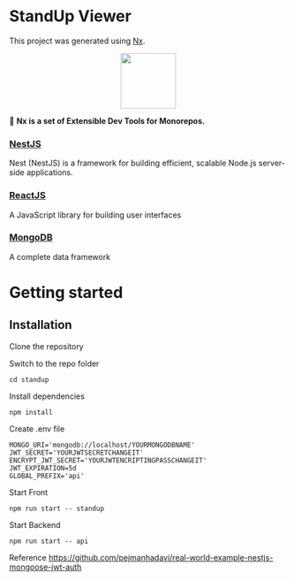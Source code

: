 

# StandUp Viewer

This project was generated using [Nx](https://nx.dev).

<p align="center"><img src="https://raw.githubusercontent.com/nrwl/nx/master/images/nx-logo.png" width="100"></p>



🔎 **Nx is a set of Extensible Dev Tools for Monorepos.**

### [NestJS](https://docs.nestjs.com/) 

Nest (NestJS) is a framework for building efficient, scalable Node.js server-side applications.

### [ReactJS](https://reactjs.org/) 

A JavaScript library for building user interfaces

### [MongoDB](https://www.mongodb.com/) 

A complete data framework

# Getting started

## Installation

Clone the repository


Switch to the repo folder

    cd standup
    
Install dependencies
    
    npm install

Create .env file

    MONGO_URI='mongodb://localhost/YOURMONGODBNAME'
    JWT_SECRET='YOURJWTSECRETCHANGEIT'
    ENCRYPT_JWT_SECRET='YOURJWTENCRIPTINGPASSCHANGEIT'
    JWT_EXPIRATION=5d
    GLOBAL_PREFIX='api'

Start Front

    npm run start -- standup

Start Backend

    npm run start -- api


Reference https://github.com/pejmanhadavi/real-world-example-nestjs-mongoose-jwt-auth

    
